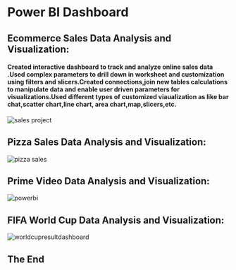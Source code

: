 # Power BI Dashboard

## Ecommerce Sales Data Analysis and Visualization:
#### Created interactive dashboard to track and analyze online sales data .Used complex parameters to drill down in worksheet and customization using filters and slicers.Created connections,join new tables calculations to manipulate data and enable user driven parameters for visualizations.Used different types of customized viaualization as like bar chat,scatter chart,line chart, area chart,map,slicers,etc.

![sales project](https://github.com/shahriar00/Power-BI-Dashboard/assets/70763173/0d57e117-9e95-493f-9cda-6e009bd90722)

## Pizza Sales Data Analysis and Visualization:

![pizza sales](https://github.com/shahriar00/Power-BI-Dashboard/assets/70763173/dbbc08dd-6487-4d29-95dd-8d9e028484a0)

## Prime Video Data Analysis and Visualization:

![powerbi](https://github.com/shahriar00/Power-BI-Dashboard/assets/70763173/6a1db8fb-7561-4d9c-a3c1-c2b719e6c4f5)

## FIFA World Cup Data Analysis and Visualization:

![worldcupresultdashboard](https://github.com/shahriar00/Power-BI-Dashboard/assets/70763173/20dbb7ef-2774-4ba8-9a57-b9a1a14b0058)


## The End
